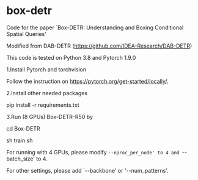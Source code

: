 # box-detr
Code for the paper `Box-DETR: Understanding and Boxing Conditional Spatial Queries'

Modified from DAB-DETR (https://github.com/IDEA-Research/DAB-DETR)

This code is tested on Python 3.8 and Pytorch 1.9.0

1.Install Pytorch and torchvision

Follow the instruction on https://pytorch.org/get-started/locally/.

2.Install other needed packages

pip install -r requirements.txt

3.Run (8 GPUs) Box-DETR-R50 by

cd Box-DETR

sh train.sh

For running with 4 GPUs, please modify `--nproc_per_node' to 4 and `--batch_size' to 4.

For other settings, please add `--backbone' or '--num_patterns'.
